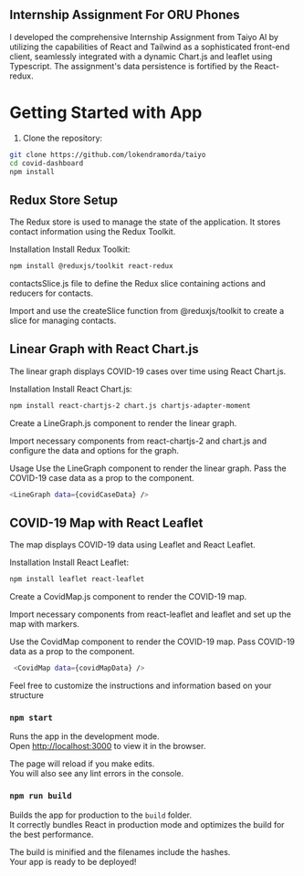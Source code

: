 ## Internship Assignment For ORU Phones
I developed the comprehensive Internship Assignment from Taiyo AI by utilizing the capabilities of React and Tailwind as a sophisticated front-end client, seamlessly integrated with a dynamic Chart.js and leaflet using Typescript. The assignment's data persistence is fortified by the React-redux.



# Getting Started with App

1. Clone the repository:

```bash
git clone https://github.com/lokendramorda/taiyo
cd covid-dashboard
npm install
```

## Redux Store Setup
The Redux store is used to manage the state of the application. It stores contact information using the Redux Toolkit.

Installation
Install Redux Toolkit:

```bash
npm install @reduxjs/toolkit react-redux
```
contactsSlice.js file to define the Redux slice containing actions and reducers for contacts.

Import and use the createSlice function from @reduxjs/toolkit to create a slice for managing contacts.


## Linear Graph with React Chart.js
The linear graph displays COVID-19 cases over time using React Chart.js.

Installation
Install React Chart.js:

```bash
npm install react-chartjs-2 chart.js chartjs-adapter-moment
```
Create a LineGraph.js component to render the linear graph.

Import necessary components from react-chartjs-2 and chart.js and configure the data and options for the graph.

Usage
Use the LineGraph component to render the linear graph. Pass the COVID-19 case data as a prop to the component.

```bash
<LineGraph data={covidCaseData} />
```

## COVID-19 Map with React Leaflet
The map displays COVID-19 data using Leaflet and React Leaflet.

Installation
Install React Leaflet:

```bash
npm install leaflet react-leaflet
```
Create a CovidMap.js component to render the COVID-19 map.

Import necessary components from react-leaflet and leaflet and set up the map with markers.

Use the CovidMap component to render the COVID-19 map. Pass COVID-19 data as a prop to the component.

```bash
 <CovidMap data={covidMapData} />
```


Feel free to customize the instructions and information based on your structure 


### `npm start`

Runs the app in the development mode.\
Open [http://localhost:3000](http://localhost:3000) to view it in the browser.

The page will reload if you make edits.\
You will also see any lint errors in the console.

### `npm run build`

Builds the app for production to the `build` folder.\
It correctly bundles React in production mode and optimizes the build for the best performance.

The build is minified and the filenames include the hashes.\
Your app is ready to be deployed!
